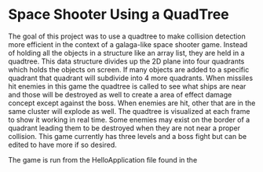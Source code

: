 # Space Shooter Using a QuadTree #
The goal of this project was to use a quadtree to make collision detection more efficient in the context of a galaga-like space shooter game.
Instead of holding all the objects in a structure like an array list, they are held in a quadtree.  This data structure divides up the 2D plane into four quadrants which holds the objects on screen.
If many objects are added to a specific quadrant that quadrant will subdivide into 4 more quadrants.  When missiles hit enemies in this game the quadtree is called to see what ships are near and those
will be destroyed as well to create a area of effect damage concept except against the boss.  When enemies are hit, other that are in the same cluster will explode as well.
The quadtree is visualized at each frame to show it working in real time.  Some enemies may exist on the border of a quadrant leading them to be 
destroyed when they are not near a proper collision.  This game currently has three levels and a boss fight but can be edited to have more if so desired.   

The game is run from the HelloApplication file found in the 
